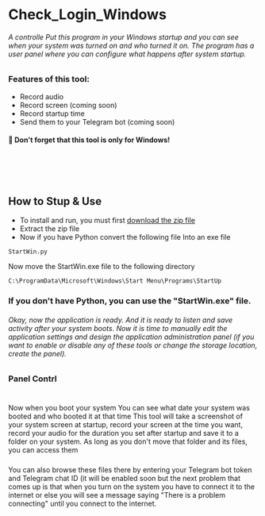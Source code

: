 # Check_Login_Windows

###### A  controlle Put this program in your Windows startup and you can see when your system was turned on and who turned it on. The program has a user panel where you can configure what happens after system startup.

### Features of this tool:
- Record audio
- Record screen (coming soon)
- Record startup time
- Send them to your Telegram bot (coming soon)
#### 🛑 Don't forget that this tool is only for Windows!
####   ‌‌
####   ‌‌
## How to Stup & Use
 - To install and run, you must first [download the zip file](https://github.com/CGBSG/Check_Login_Windows/archive/refs/heads/main.zip)
  - Extract the zip file
  - Now if you have Python convert the following file Into an exe file
  ```
  StartWin.py
  ```
  Now move the StartWin.exe file to the following directory
  ```
  C:\ProgramData\Microsoft\Windows\Start Menu\Programs\StartUp
  ```
### If you don't have Python, you can use the "StartWin.exe" file.

###### Okay, now the application is ready. And it is ready to listen and save activity after your system boots. Now it is time to manually edit the application settings and design the application administration panel (if you want to enable or disable any of these tools or change the storage location, create the panel).

### Panel Contrl

#
#
Now when you boot your system
You can see what date your system was booted and who booted it at that time
This tool will take a screenshot of your system screen at startup, record your screen at the time you want, record your audio for the duration you set after startup and save it to a folder on your system.
As long as you don't move that folder and its files, you can access them
###
You can also browse these files there by entering your Telegram bot token and Telegram chat ID (it will be enabled soon but the next problem that comes up is that when you turn on the system you have to connect it to the internet or else you will see a message saying "There is a problem connecting" until you connect to the internet.
